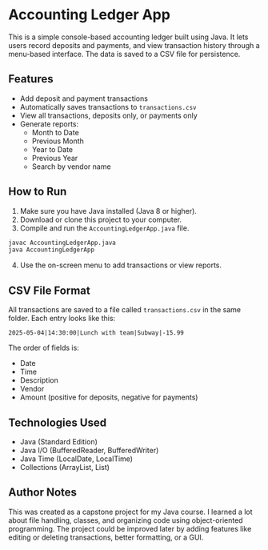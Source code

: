 # Accounting Ledger App

This is a simple console-based accounting ledger built using Java. It lets users record deposits and payments, and view transaction history through a menu-based interface. The data is saved to a CSV file for persistence.

## Features

- Add deposit and payment transactions
- Automatically saves transactions to `transactions.csv`
- View all transactions, deposits only, or payments only
- Generate reports:
  - Month to Date
  - Previous Month
  - Year to Date
  - Previous Year
  - Search by vendor name

## How to Run

1. Make sure you have Java installed (Java 8 or higher).
2. Download or clone this project to your computer.
3. Compile and run the `AccountingLedgerApp.java` file.

```bash
javac AccountingLedgerApp.java
java AccountingLedgerApp
```

4. Use the on-screen menu to add transactions or view reports.

## CSV File Format

All transactions are saved to a file called `transactions.csv` in the same folder. Each entry looks like this:

```
2025-05-04|14:30:00|Lunch with team|Subway|-15.99
```

The order of fields is:
- Date
- Time
- Description
- Vendor
- Amount (positive for deposits, negative for payments)

## Technologies Used

- Java (Standard Edition)
- Java I/O (BufferedReader, BufferedWriter)
- Java Time (LocalDate, LocalTime)
- Collections (ArrayList, List)

## Author Notes

This was created as a capstone project for my Java course. I learned a lot about file handling, classes, and organizing code using object-oriented programming. The project could be improved later by adding features like editing or deleting transactions, better formatting, or a GUI.
